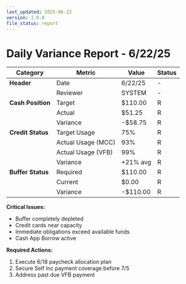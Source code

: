 ```yaml
---
last_updated: 2025-06-22
version: 1.0.0
file_status: report
---
```


# Daily Variance Report - 6/22/25

| Category | Metric | Value | Status |
|----------|--------|-------|--------|
| **Header** | Date | 6/22/25 | - |
| | Reviewer | SYSTEM | - |
| **Cash Position** | Target | $110.00 | R |
| | Actual | $51.25 | R |
| | Variance | -$58.75 | R |
| **Credit Status** | Target Usage | 75% | R |
| | Actual Usage (MCC) | 93% | R |
| | Actual Usage (VFB) | 99% | R |
| | Variance | +21% avg | R |
| **Buffer Status** | Required | $110.00 | R |
| | Current | $0.00 | R |
| | Variance | -$110.00 | R |

**Critical Issues:**
- Buffer completely depleted
- Credit cards near capacity
- Immediate obligations exceed available funds
- Cash App Borrow active

**Required Actions:**
1. Execute 6/18 paycheck allocation plan
2. Secure Self Inc payment coverage before 7/5
3. Address past due VFB payment
